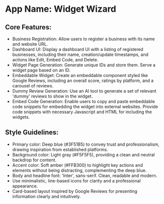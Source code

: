 # **App Name**: Widget Wizard

## Core Features:

- Business Registration: Allow users to register a business with its name and website URL.
- Dashboard UI: Display a dashboard UI with a listing of registered businesses, including their name, creation/update timestamps, and actions like Edit, Embed Code, and Delete.
- Widget Page Generation: Generate unique IDs and store them. Serve a widget page based on an ID.
- Embeddable Widget: Create an embeddable component styled like Google Reviews, including an overall score, ratings by platform, and a carousel of reviews.
- Dummy Review Generation: Use an AI tool to generate a set of relevant 'dummy' reviews to show in the widget.
- Embed Code Generation: Enable users to copy and paste embeddable code snippets for embedding the widget into external websites. Provide code snippets with necessary Javascript and HTML for including the widgets.

## Style Guidelines:

- Primary color: Deep blue (#3F51B5) to convey trust and professionalism, drawing inspiration from established platforms.
- Background color: Light gray (#F5F5F5), providing a clean and neutral backdrop for content.
- Accent color: Soft amber (#FFB300) to highlight key actions and elements without being distracting, complementing the deep blue.
- Body and headline font: 'Inter', sans-serif. Clean, readable and modern.
- Use minimalistic, line-based icons for clarity and a professional appearance.
- Card-based layout inspired by Google Reviews for presenting information clearly and intuitively.